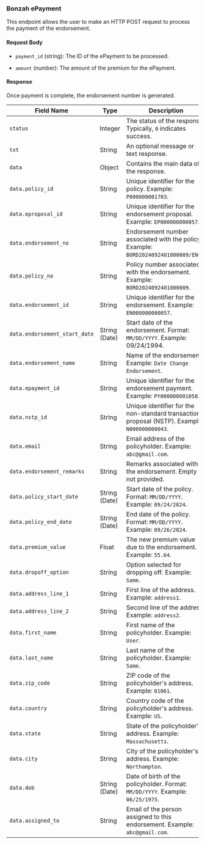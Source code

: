 ### Bonzah ePayment

This endpoint allows the user to make an HTTP POST request to process the payment of the endorsement.

#### Request Body

- `payment_id` (string): The ID of the ePayment to be processed.
    
- `amount` (number): The amount of the premium for the ePayment.
    

#### Response

Once payment is complete, the endorsement number is generated.

| **Field Name** | **Type** | **Description** |
| --- | --- | --- |
| `status` | Integer | The status of the response. Typically, `0` indicates success. |
| `txt` | String | An optional message or text response. |
| `data` | Object | Contains the main data of the response. |
| `data.policy_id` | String | Unique identifier for the policy. Example: `P000000001703`. |
| `data.eproposal_id` | String | Unique identifier for the endorsement proposal. Example: `EP000000000057`. |
| `data.endorsement_no` | String | Endorsement number associated with the policy. Example: `BORD2024092401000009/EN02`. |
| `data.policy_no` | String | Policy number associated with the endorsement. Example: `BORD2024092401000009`. |
| `data.endorsement_id` | String | Unique identifier for the endorsement. Example: `EN000000000057`. |
| `data.endorsement_start_date` | String (Date) | Start date of the endorsement. Format: `MM/DD/YYYY`. Example: 09/24/1994. |
| `data.endorsement_name` | String | Name of the endorsement. Example: `Date Change Endorsement`. |
| `data.epayment_id` | String | Unique identifier for the endorsement payment. Example: `PY000000001058`. |
| `data.nstp_id` | String | Unique identifier for the non-standard transaction proposal (NSTP). Example: `N000000000043`. |
| `data.email` | String | Email address of the policyholder. Example: `abc@gmail.com`. |
| `data.endorsement_remarks` | String | Remarks associated with the endorsement. Empty if not provided. |
| `data.policy_start_date` | String (Date) | Start date of the policy. Format: `MM/DD/YYYY`. Example: `09/24/2024`. |
| `data.policy_end_date` | String (Date) | End date of the policy. Format: `MM/DD/YYYY`. Example: `09/26/2024`. |
| `data.premium_value` | Float | The new premium value due to the endorsement. Example: `55.64`. |
| `data.dropoff_option` | String | Option selected for dropping off. Example: `Same`. |
| `data.address_line_1` | String | First line of the address. Example: `address1`. |
| `data.address_line_2` | String | Second line of the address. Example: `address2`. |
| `data.first_name` | String | First name of the policyholder. Example: `User`. |
| `data.last_name` | String | Last name of the policyholder. Example: `Same`. |
| `data.zip_code` | String | ZIP code of the policyholder's address. Example: `01061`. |
| `data.country` | String | Country code of the policyholder's address. Example: `US`. |
| `data.state` | String | State of the policyholder's address. Example: `Massachusetts`. |
| `data.city` | String | City of the policyholder's address. Example: `Northampton`. |
| `data.dob` | String (Date) | Date of birth of the policyholder. Format: `MM/DD/YYYY`. Example: `06/25/1975`. |
| `data.assigned_to` | String | Email of the person assigned to this endorsement. Example: `abc@gmail.com`. |
